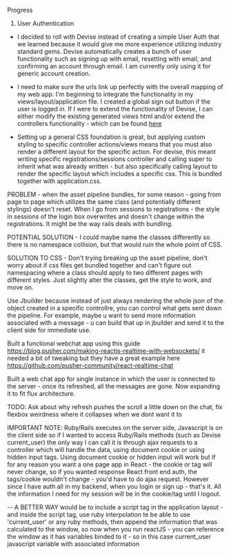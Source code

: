 Progress

1) User Authentication

* I decided to roll with Devise instead of creating a simple User Auth that we learned because it would give me more experience utilizing industry standard gems. Devise automatically creates a bunch of user functionality such as signing up with email, resetting with email, and confirming an account through email. I am currently only using it for generic account creation. 

* I need to make sure the urls link up perfectly with the overall mapping of my web app. I'm beginning to integrate the functionality in my views/layout/application file. I created a global sign out button if the user is logged in. If I were to extend the functionality of Devise, I can either modify the existing generated views html and/or extend the controllers functionality - which can be found [here](https://github.com/plataformatec/devise/tree/master/app/controllers/devise)

* Setting up a general CSS foundation is great, but applying custom styling to specific controller actions/views means that you must also render a different layout for the specific action. For devise, this meant writing specific registrations/sessions controller and calling super to inherit what was already written - but also specifically calling layout to render the specific layout which includes a specific css. This is bundled together with application.css.

PROBLEM - when the asset pipeline bundles, for some reason - going from page to page which utilizes the same class (and potentially different stylings) doesn't reset. When I go from sessions to registrations - the style in sessions of the login box overwrites and doesn't change within the registrations. It might be the way rails deals with bundling.

POTENTIAL SOLUTION - I could maybe name the classes differently so there is no namespace collision, but that would ruin the whole point of CSS.

SOLUTION TO CSS - Don't trying breaking up the asset pipeline, don't worry about if css files get bundled together and can't figure out namespacing where a class should apply to two different pages with different styles. Just slightly alter the classes, get the style to work, and move on.

Use Jbuilder because instead of just always rendering the whole json of the object created in a specific
controllre, you can control what gets sent down the pipeline. For example, maybe u want to send more information associated with a message - u can build that up in jbuilder and send it to the client side for immediate use.

Built a functional webchat app using this guide https://blog.pusher.com/making-reactjs-realtime-with-websockets/ it needed a bit of tweaking but they have a great example here https://github.com/pusher-community/react-realtime-chat

Built a web chat app for single instance in which the user is connected to the server - once its refreshed, all the messages are gone. Now expanding it to fit flux architecture.


TODO: Ask about why refresh pushes the scroll a little down on the chat, fix flexbox weirdness where it collapses when we dont want it to

IMPORTANT NOTE: Ruby/Rails executes on the server side, Javascript is on the client side so
if I wanted to access Ruby/Rails methods (such as Devise current_user) the only way I can
call it is through ajax requests to a controller which will handle the data, using document
cookie or using hidden input tags. Using document cookie or hidden input will work but if for any
reason you want a one page app in React - the cookie or tag will never change, so if you wanted
response React front end auth, the tags/cookie wouldn't change - you'd have to do ajax request.
However since I have auth all in my backend, when you login or sign up - that's it. All the 
information I need for my session will be in the cookie/tag until I logout. 

-- A BETTER WAY would be to include a script tag in the application layout - and inside the 
script tag, use ruby interpolation te be able to use 'current_user' or any ruby methods, then
append the information that was calculated to the window, so now when you run reactJS - you
can reference the window as it has variables binded to it - so in this case current_user javascript
variable with associated information
